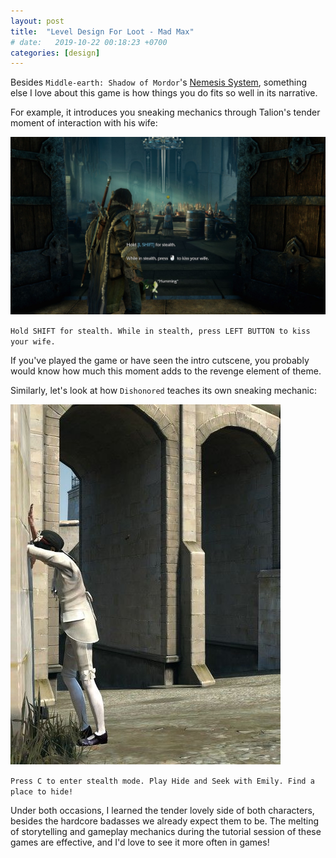 ```yaml
---
layout: post
title:  "Level Design For Loot - Mad Max"
# date:   2019-10-22 00:18:23 +0700
categories: [design]
---
```



Besides `Middle-earth: Shadow of Mordor`'s [Nemesis System](https://www.youtube.com/watch?v=p3ShGfJkLcU), something else I love about this game is how things you do fits so well in its narrative. 

For example, it introduces you sneaking mechanics through Talion's tender moment of interaction with his wife:

![Shadow of Mordor - sneaking tutorial](/assets/sneaking-tutorial.jpg)

`Hold SHIFT for stealth. While in stealth, press LEFT BUTTON to kiss your wife.`

If you've played the game or have seen the intro cutscene, you probably would know how much this moment adds to the revenge element of theme. 

Similarly, let's look at how `Dishonored` teaches its own sneaking mechanic:

![Dishonored - sneaking tutorial](/assets/hide-and-seek-tutorial.jpg)

`Press C to enter stealth mode. Play Hide and Seek with Emily. Find a place to hide!`

Under both occasions, I learned the tender lovely side of both characters, besides the hardcore badasses we already expect them to be. 
The melting of storytelling and gameplay mechanics during the tutorial session of these games are effective, and I'd love to see it more often in games! 



